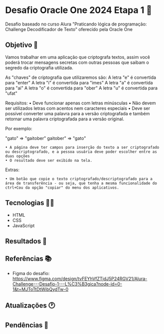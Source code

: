 # Desafio Oracle One 2024 Etapa 1 🚩

Desafio baseado no curso Alura "Praticando lógica de programação: Challenge Decodificador de Texto" oferecido pela Oracle One

## Objetivo 📜

Vamos trabalhar em uma aplicação que criptografa textos, assim você poderá trocar mensagens secretas com outras pessoas que saibam o segredo da criptografia utilizada.

As "chaves" de criptografia que utilizaremos são:
A letra "e" é convertida para "enter"
A letra "i" é convertida para "imes"
A letra "a" é convertida para "ai"
A letra "o" é convertida para "ober"
A letra "u" é convertida para "ufat"

Requisitos:
• Deve funcionar apenas com letras minúsculas
• Não devem ser utilizados letras com acentos nem caracteres especiais
• Deve ser possível converter uma palavra para a versão criptografada e também retornar uma palavra criptografada para a versão original.

Por exemplo:

"gato" => "gaitober"
gaitober" => "gato"

    • A página deve ter campos para inserção do texto a ser criptografado ou descriptografado, e a pessoa usuária deve poder escolher entre as duas opções
    • O resultado deve ser exibido na tela.

Extras:

    • Um botão que copie o texto criptografado/descriptografado para a área de transferência - ou seja, que tenha a mesma funcionalidade do ctrl+Cou da opção "copiar" do menu dos aplicativos.

## Tecnologias 👨‍💻

- HTML
- CSS
- JavaScript

## Resultados 🎁

## Referências 📚

- Figma do desafio: https://www.figma.com/design/tvFEYhVfZTjdJ5P24RGV21/Alura-Challenge---Desafio-1---L%C3%B3gica?node-id=0-1&t=MJToTtDtWibQydTw-0

## Atualizações 🕐

## Pendências 🚨
